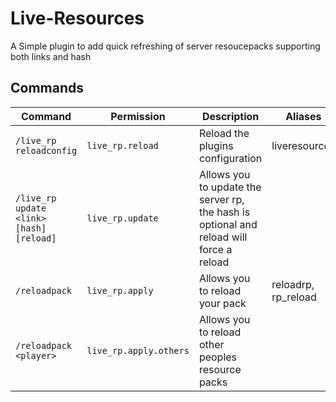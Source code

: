 # Live-Resources
A Simple plugin to add quick refreshing of server resoucepacks supporting both links and hash

## Commands
| Command                                  | Permission             | Description                                                                             | Aliases             |
|------------------------------------------|------------------------|-----------------------------------------------------------------------------------------|---------------------|
| `/live_rp reloadconfig`                  | `live_rp.reload`       | Reload the plugins configuration                                                        | liveresources       |
| `/live_rp update <link> [hash] [reload]` | `live_rp.update`       | Allows you to update the server rp, the hash is optional and reload will force a reload |                     |
| `/reloadpack`                            | `live_rp.apply`        | Allows you to reload your pack                                                          | reloadrp, rp_reload |
| `/reloadpack <player>`                   | `live_rp.apply.others` | Allows you to reload other peoples resource packs                                       |                     |
